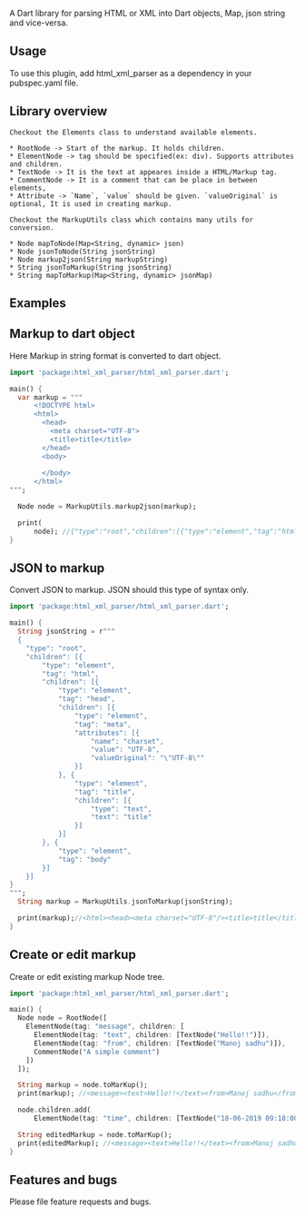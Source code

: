 A Dart library for parsing HTML or XML into Dart objects, Map, json string and vice-versa.


## Usage

To use this plugin, add html_xml_parser as a dependency in your pubspec.yaml file.

## Library overview

```
Checkout the Elements class to understand available elements.

* RootNode -> Start of the markup. It holds children.
* ElementNode -> tag should be specified(ex: div). Supports attributes and children.
* TextNode -> It is the text at appeares inside a HTML/Markup tag.
* CommentNode -> It is a comment that can be place in between elements,
* Attribute -> `Name`, `value` should be given. `valueOriginal` is optional, It is used in creating markup.
```

```
Checkout the MarkupUtils class which contains many utils for conversion.

* Node mapToNode(Map<String, dynamic> json)
* Node jsonToNode(String jsonString) 
* Node markup2json(String markupString)
* String jsonToMarkup(String jsonString)
* String mapToMarkup(Map<String, dynamic> jsonMap)
```
## Examples

## Markup to dart object

Here Markup in string format is converted to dart object.

```dart
import 'package:html_xml_parser/html_xml_parser.dart';

main() {
  var markup = """
      <!DOCTYPE html>
      <html>
        <head>
          <meta charset="UTF-8">
          <title>title</title>
        </head>
        <body>
        
        </body>
      </html>
""";

  Node node = MarkupUtils.markup2json(markup);

  print(
      node); //{"type":"root","children":[{"type":"element","tag":"html","children":[{"type":"element","tag":"head","children":[{"type":"element","tag":"meta","attributes":[{"name":"charset","value":"UTF-8","valueOriginal":"\"UTF-8\""}]},{"type":"element","tag":"title","children":[{"type":"text","text":"title"}]}]},{"type":"element","tag":"body"}]}]}
}
```

## JSON to markup
Convert JSON to markup. JSON should this type of syntax only.


```dart
import 'package:html_xml_parser/html_xml_parser.dart';

main() {
  String jsonString = r"""
  {
    "type": "root",
    "children": [{
        "type": "element",
        "tag": "html",
        "children": [{
            "type": "element",
            "tag": "head",
            "children": [{
                "type": "element",
                "tag": "meta",
                "attributes": [{
                    "name": "charset",
                    "value": "UTF-8",
                    "valueOriginal": "\"UTF-8\""
                }]
            }, {
                "type": "element",
                "tag": "title",
                "children": [{
                    "type": "text",
                    "text": "title"
                }]
            }]
        }, {
            "type": "element",
            "tag": "body"
        }]
    }]
}
""";
  String markup = MarkupUtils.jsonToMarkup(jsonString);

  print(markup);//<html><head><meta charset="UTF-8"/><title>title</title></head><body/></html>
}
```

## Create or edit markup
Create or edit existing markup Node tree.

```dart
import 'package:html_xml_parser/html_xml_parser.dart';

main() {
  Node node = RootNode([
    ElementNode(tag: "message", children: [
      ElementNode(tag: "text", children: [TextNode("Hello!!")]),
      ElementNode(tag: "from", children: [TextNode("Manoj sadhu")]),
      CommentNode("A simple comment")
    ])
  ]);

  String markup = node.toMarKup();
  print(markup); //<message><text>Hello!!</text><from>Manoj sadhu</from><!--A simple comment--></message>

  node.children.add(
      ElementNode(tag: "time", children: [TextNode("18-06-2019 09:18:00")]));

  String editedMarkup = node.toMarKup();
  print(editedMarkup); //<message><text>Hello!!</text><from>Manoj sadhu</from><!--A simple comment--></message><time>18-06-2019 09:18:00</time>
}
```

## Features and bugs

Please file feature requests and bugs.
